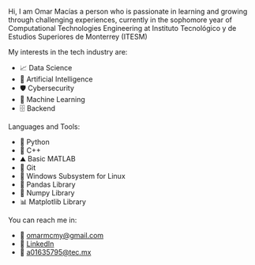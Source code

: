 Hi, I am Omar Macías a person who is passionate in learning and growing through challenging experiences, currently in the sophomore year of Computational Technologies Engineering at Instituto Tecnológico y de Estudios Superiores de Monterrey (ITESM)

My interests in the tech industry are:
- 📈  Data Science
- 🧠  Artificial Intelligence
- 🛡️  Cybersecurity
- 🤖  Machine Learning 
- 🗄️  Backend

Languages and Tools:
- 🐍  Python
- 🐀  C++
- ⛰️  Basic MATLAB
- 📂  Git
- 🐧  Windows Subsystem for Linux
- 🐼  Pandas Library
- 🔣  Numpy Library
- 📊  Matplotlib Library

You can reach me in:
- 📧  [omarmcmy@gmail.com](mailto:omarmcmy@gmail.com "omarmcmy")
- 🔗  [LinkedIn](https://www.linkedin.com/in/-omarmacias-/ "-omarmacias-")
- 📧  a01635795@tec.mx
